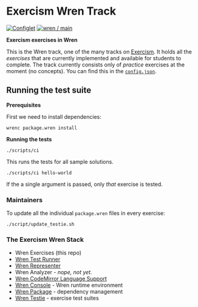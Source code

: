 # Exercism Wren Track

[![Configlet](https://github.com/exercism/wren/actions/workflows/configlet.yml/badge.svg)](https://github.com/exercism/wren/actions/workflows/configlet.yml)
[![wren / main](https://github.com/exercism/wren/actions/workflows/ci.yml/badge.svg)](https://github.com/exercism/wren/actions/workflows/ci.yml)


**Exercism exercises in Wren**

This is the Wren track, one of the many tracks on [Exercism][web-exercism].
It holds all the _exercises_ that are currently implemented and available for students to complete.
The track currently consists only of _practice_ exercises at the moment (no concepts).
You can find this in the [`config.json`][file-config].


## Running the test suite

**Prerequisites**

First we need to install dependencies:

```
wrenc package.wren install
```

**Running the tests**

```shell
./scripts/ci
```

This runs the tests for all sample solutions.

```shell
./scripts/ci hello-world
```

If the a single argument is passed, only _that_ exercise is tested.

### Maintainers

To update all the individual `package.wren` files in every exercise:

```
./script/update_testie.sh
```

### The Exercism Wren Stack

- Wren Exercises (this repo)
- [Wren Test Runner](https://github.com/exercism/wren-test-runner)
- [Wren Representer](https://github.com/exercism/wren-representer)
- Wren Analyzer - *nope, not yet.*
- [Wren CodeMirror Language Support](https://github.com/exercism/codemirror-lang-wren)
- [Wren Console](https://github.com/joshgoebel/wren-console) - Wren runtime environment
- [Wren Package](https://github.com/joshgoebel/wren-package) - dependency management
- [Wren Testie](https://github.com/joshgoebel/wren-testie) - exercise test suites


[web-exercism]: https://exercism.io
[file-config]: https://github.com/exercism/wren/blob/main/config.json
[file-contributing]: https://github.com/exercism/wren/blob/main/CONTRIBUTING.md
